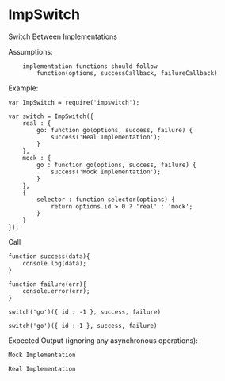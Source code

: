 # ImpSwitch
Switch Between Implementations

  Assumptions:

        implementation functions should follow
            function(options, successCallback, failureCallback)


Example:

    var ImpSwitch = require('impswitch');

    var switch = ImpSwitch({
        real : {
            go: function go(options, success, failure) {
                success('Real Implementation');
            }
        },
        mock : {
            go : function go(options, success, failure) {
                success('Mock Implementation');
            }
        },
        {
            selector : function selector(options) {
                return options.id > 0 ? 'real' : 'mock';
            }
        }
    });


Call

    function success(data){
        console.log(data);
    }

    function failure(err){
        console.error(err);
    }

    switch('go')({ id : -1 }, success, failure)

    switch('go')({ id : 1 }, success, failure)


Expected Output (ignoring any asynchronous operations):

    Mock Implementation

    Real Implementation
